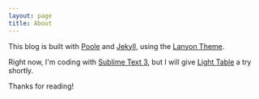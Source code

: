 ```yaml
---
layout: page
title: About
---
```


This blog is built with [Poole](https://github.com/poole) and [Jekyll](http://jekyllrb.com), using the [Lanyon Theme](http://lanyon.getpoole.com).

Right now, I'm coding with [Sublime Text 3](http://sublimetext.com/3), but I will give [Light Table](http://www.lighttable.com/) a try shortly.

<p class="message">
  Thanks for reading!
</p>